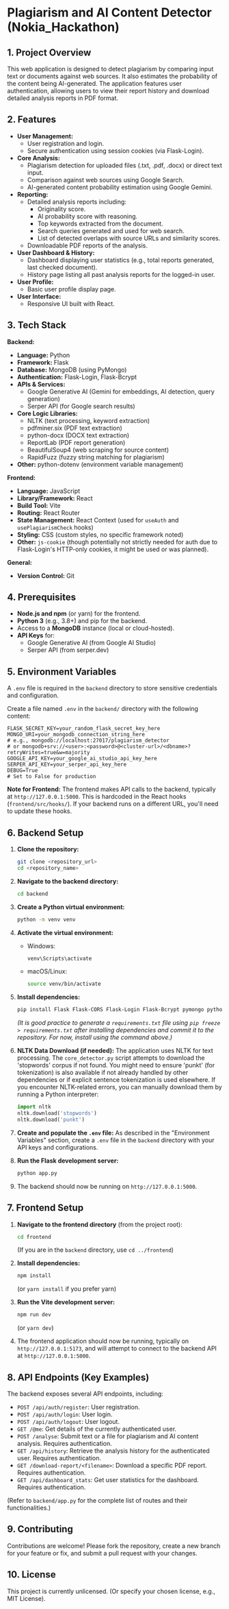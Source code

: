 # Plagiarism and AI Content Detector (Nokia_Hackathon)

## 1. Project Overview

This web application is designed to detect plagiarism by comparing input text or documents against web sources. It also estimates the probability of the content being AI-generated. The application features user authentication, allowing users to view their report history and download detailed analysis reports in PDF format.

## 2. Features

*   **User Management:**
    *   User registration and login.
    *   Secure authentication using session cookies (via Flask-Login).
*   **Core Analysis:**
    *   Plagiarism detection for uploaded files (.txt, .pdf, .docx) or direct text input.
    *   Comparison against web sources using Google Search.
    *   AI-generated content probability estimation using Google Gemini.
*   **Reporting:**
    *   Detailed analysis reports including:
        *   Originality score.
        *   AI probability score with reasoning.
        *   Top keywords extracted from the document.
        *   Search queries generated and used for web search.
        *   List of detected overlaps with source URLs and similarity scores.
    *   Downloadable PDF reports of the analysis.
*   **User Dashboard & History:**
    *   Dashboard displaying user statistics (e.g., total reports generated, last checked document).
    *   History page listing all past analysis reports for the logged-in user.
*   **User Profile:**
    *   Basic user profile display page.
*   **User Interface:**
    *   Responsive UI built with React.

## 3. Tech Stack

**Backend:**
*   **Language:** Python
*   **Framework:** Flask
*   **Database:** MongoDB (using PyMongo)
*   **Authentication:** Flask-Login, Flask-Bcrypt
*   **APIs & Services:**
    *   Google Generative AI (Gemini for embeddings, AI detection, query generation)
    *   Serper API (for Google search results)
*   **Core Logic Libraries:**
    *   NLTK (text processing, keyword extraction)
    *   pdfminer.six (PDF text extraction)
    *   python-docx (DOCX text extraction)
    *   ReportLab (PDF report generation)
    *   BeautifulSoup4 (web scraping for source content)
    *   RapidFuzz (fuzzy string matching for plagiarism)
*   **Other:** python-dotenv (environment variable management)

**Frontend:**
*   **Language:** JavaScript
*   **Library/Framework:** React
*   **Build Tool:** Vite
*   **Routing:** React Router
*   **State Management:** React Context (used for `useAuth` and `usePlagiarismCheck` hooks)
*   **Styling:** CSS (custom styles, no specific framework noted)
*   **Other:** `js-cookie` (though potentially not strictly needed for auth due to Flask-Login's HTTP-only cookies, it might be used or was planned).

**General:**
*   **Version Control:** Git

## 4. Prerequisites

*   **Node.js and npm** (or yarn) for the frontend.
*   **Python 3** (e.g., 3.8+) and pip for the backend.
*   Access to a **MongoDB** instance (local or cloud-hosted).
*   **API Keys** for:
    *   Google Generative AI (from Google AI Studio)
    *   Serper API (from serper.dev)

## 5. Environment Variables

A `.env` file is required in the `backend` directory to store sensitive credentials and configuration.

Create a file named `.env` in the `backend/` directory with the following content:

```
FLASK_SECRET_KEY=your_random_flask_secret_key_here
MONGO_URI=your_mongodb_connection_string_here 
# e.g., mongodb://localhost:27017/plagiarism_detector
# or mongodb+srv://<user>:<password>@<cluster-url>/<dbname>?retryWrites=true&w=majority
GOOGLE_API_KEY=your_google_ai_studio_api_key_here
SERPER_API_KEY=your_serper_api_key_here
DEBUG=True 
# Set to False for production
```

**Note for Frontend:** The frontend makes API calls to the backend, typically at `http://127.0.0.1:5000`. This is hardcoded in the React hooks (`frontend/src/hooks/`). If your backend runs on a different URL, you'll need to update these hooks.

## 6. Backend Setup

1.  **Clone the repository:**
    ```bash
    git clone <repository_url>
    cd <repository_name>
    ```

2.  **Navigate to the backend directory:**
    ```bash
    cd backend
    ```

3.  **Create a Python virtual environment:**
    ```bash
    python -m venv venv
    ```

4.  **Activate the virtual environment:**
    *   Windows:
        ```bash
        venv\Scripts\activate
        ```
    *   macOS/Linux:
        ```bash
        source venv/bin/activate
        ```

5.  **Install dependencies:**
    ```bash
    pip install Flask Flask-CORS Flask-Login Flask-Bcrypt pymongo python-dotenv google-generativeai nltk requests slugify pandas tabulate pdfminer.six python-docx reportlab numpy beautifulsoup4 rapidfuzz
    ```
    *(It is good practice to generate a `requirements.txt` file using `pip freeze > requirements.txt` after installing dependencies and commit it to the repository. For now, install using the command above.)*

6.  **NLTK Data Download (if needed):**
    The application uses NLTK for text processing. The `core_detector.py` script attempts to download the 'stopwords' corpus if not found. You might need to ensure 'punkt' (for tokenization) is also available if not already handled by other dependencies or if explicit sentence tokenization is used elsewhere. If you encounter NLTK-related errors, you can manually download them by running a Python interpreter:
    ```python
    import nltk
    nltk.download('stopwords')
    nltk.download('punkt')
    ```

7.  **Create and populate the `.env` file:**
    As described in the "Environment Variables" section, create a `.env` file in the `backend` directory with your API keys and configurations.

8.  **Run the Flask development server:**
    ```bash
    python app.py
    ```

9.  The backend should now be running on `http://127.0.0.1:5000`.

## 7. Frontend Setup

1.  **Navigate to the frontend directory** (from the project root):
    ```bash
    cd frontend
    ```
    (If you are in the `backend` directory, use `cd ../frontend`)

2.  **Install dependencies:**
    ```bash
    npm install
    ```
    (or `yarn install` if you prefer yarn)

3.  **Run the Vite development server:**
    ```bash
    npm run dev
    ```
    (or `yarn dev`)

4.  The frontend application should now be running, typically on `http://127.0.0.1:5173`, and will attempt to connect to the backend API at `http://127.0.0.1:5000`.

## 8. API Endpoints (Key Examples)

The backend exposes several API endpoints, including:

*   `POST /api/auth/register`: User registration.
*   `POST /api/auth/login`: User login.
*   `POST /api/auth/logout`: User logout.
*   `GET /@me`: Get details of the currently authenticated user.
*   `POST /analyse`: Submit text or a file for plagiarism and AI content analysis. Requires authentication.
*   `GET /api/history`: Retrieve the analysis history for the authenticated user. Requires authentication.
*   `GET /download-report/<filename>`: Download a specific PDF report. Requires authentication.
*   `GET /api/dashboard_stats`: Get user statistics for the dashboard. Requires authentication.

(Refer to `backend/app.py` for the complete list of routes and their functionalities.)

## 9. Contributing

Contributions are welcome! Please fork the repository, create a new branch for your feature or fix, and submit a pull request with your changes.

## 10. License

This project is currently unlicensed. (Or specify your chosen license, e.g., MIT License).
